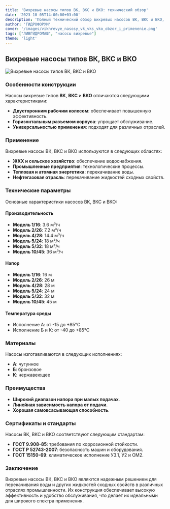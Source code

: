 ```yaml
---
title: 'Вихревые насосы типов ВК, ВКС и ВКО: технический обзор'  
date: '2023-10-05T14:00:00+03:00'
description: 'Полный технический обзор вихревых насосов ВК, ВКС и ВКО, их характеристики, применение и преимущества.'
author: 'ГИДРОФОРУМ'
cover: '/images/vikhrevye_nasosy_vk_vks_vko_obzor_i_primenenie.png'
tags: ["ЛИВГИДРОМАШ", "насосы вихревые"]
theme: 'light'
---
```


## Вихревые насосы типов ВК, ВКС и ВКО

![Вихревые насосы типов ВК, ВКС и ВКО](/images/vikhrevye_nasosy_vk_vks_vko_obzor_i_primenenie.png)

### Особенности конструкции

Насосы вихревые типов **ВК**, **ВКС** и **ВКО** отличаются следующими характеристиками:

- **Двусторонним рабочим колесом**: обеспечивает повышенную эффективность.
- **Горизонтальным разъемом корпуса**: упрощает обслуживание.
- **Универсальностью применения**: подходят для различных отраслей.

### Применение

Вихревые насосы ВК, ВКС и ВКО используются в следующих областях:

- **ЖКХ и сельское хозяйство**: обеспечение водоснабжения.
- **Промышленные предприятия**: технологические процессы.
- **Тепловая и атомная энергетика**: перекачивание воды.
- **Нефтегазовая отрасль**: перекачивание жидкостей сходных свойств.

### Технические параметры

Основные характеристики насосов ВК, ВКС и ВКО:

#### Производительность
- **Модель 1/16**: 3.6 м³/ч
- **Модель 2/26**: 7.2 м³/ч
- **Модель 4/28**: 14.4 м³/ч
- **Модель 5/24**: 18 м³/ч
- **Модель 5/32**: 18 м³/ч
- **Модель 10/45**: 36 м³/ч

#### Напор
- **Модель 1/16**: 16 м
- **Модель 2/26**: 26 м
- **Модель 4/28**: 28 м
- **Модель 5/24**: 24 м
- **Модель 5/32**: 32 м
- **Модель 10/45**: 45 м

#### Температура среды
- Исполнение А: от -15 до +85°C
- Исполнение Б и К: от -40 до +85°C

### Материалы

Насосы изготавливаются в следующих исполнениях:

- **А**: чугунное
- **Б**: бронзовое
- **К**: нержавеющее

### Преимущества

- **Широкий диапазон напора при малых подачах**.
- **Линейная зависимость напора от подачи**.
- **Хорошая самовсасывающая способность**.

### Сертификаты и стандарты

Насосы ВК, ВКС и ВКО соответствуют следующим стандартам:

- **ГОСТ 9.908-85**: требования по коррозионной стойкости.
- **ГОСТ Р 52743-2007**: безопасность машин и оборудования.
- **ГОСТ 15150-69**: климатическое исполнение У3.1, У2 и ОМ2.

### Заключение

Вихревые насосы ВК, ВКС и ВКО являются надежным решением для перекачивания воды и других жидкостей сходных свойств в различных отраслях промышленности. Их конструкция обеспечивает высокую эффективность и удобство обслуживания, что делает их идеальными для широкого спектра применения.